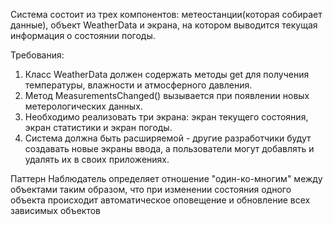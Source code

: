 ﻿Система состоит из трех компонентов: метеостанции(которая собирает данные), объект WeatherData 
и экрана, на котором выводится текущая информация о состоянии погоды.

Требования:
1. Класс WeatherData должен содержать методы get для получения температуры, влажности и атмосферного 
давления.
2. Метод MeasurementsChanged() вызывается при появлении новых метерологических данных.
3. Необходимо реализовать три экрана: экран текущего состояния, экран статистики и экран погоды.
4. Система должна быть расширяемой - другие разработчики будут создавать новые экраны ввода, 
а пользователи могут добавлять и удалять их в своих приложениях.

Паттерн Наблюдатель определяет отношение "один-ко-многим" между объектами таким образом,
что при изменении состояния одного объекта происходит автоматическое оповещение и обновление 
всех зависимых объектов
